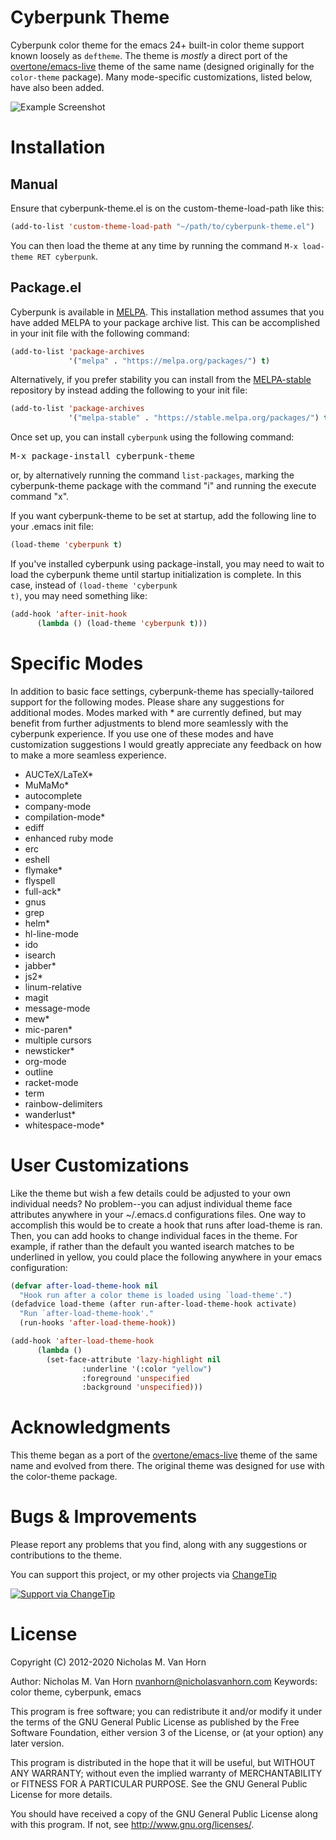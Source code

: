 Cyberpunk Theme
===============

Cyberpunk color theme for the emacs 24+ built-in color theme support known loosely as <code>deftheme</code>. The theme is <i>mostly</i> a direct port of the [overtone/emacs-live](https://github.com/overtone/emacs-live) theme of the same name (designed originally for the <code>color-theme</code> package). Many mode-specific customizations, listed below, have also been added.

![Example Screenshot](https://raw.githubusercontent.com/n3mo/cyberpunk-theme.el/master/cyberpunk-theme.png)

Installation
============

Manual
------

Ensure that cyberpunk-theme.el is on the custom-theme-load-path like this: 

```lisp
(add-to-list 'custom-theme-load-path "~/path/to/cyberpunk-theme.el")
```

You can then load the theme at any time by running the command <code>M-x load-theme RET cyberpunk</code>.

Package.el
----------

Cyberpunk is available in [MELPA](https://melpa.org/). This installation method assumes that you have added MELPA to your package archive list. This can be accomplished in your init file with the following command:

```lisp
(add-to-list 'package-archives
             '("melpa" . "https://melpa.org/packages/") t)
```

Alternatively, if you prefer stability you can install from the [MELPA-stable](https://stable.melpa.org/) repository by instead adding the following to your init file:

```lisp
(add-to-list 'package-archives
             '("melpa-stable" . "https://stable.melpa.org/packages/") t)
```

Once set up, you can install <code>cyberpunk</code> using the following command:

<pre>
M-x package-install cyberpunk-theme
</pre>

or, by alternatively running the command <code>list-packages</code>, marking the cyberpunk-theme package with the command "i" and running the execute command "x".

If you want cyberpunk-theme to be set at startup, add the following line to your .emacs init file:

```lisp
(load-theme 'cyberpunk t)
```

If you've installed cyberpunk using package-install, you may need to wait to load the cyberpunk theme until startup initialization is complete. In this case, instead of <code>(load-theme 'cyberpunk t)</code>, you may need something like:

```lisp
(add-hook 'after-init-hook 
	  (lambda () (load-theme 'cyberpunk t)))
```

Specific Modes
==============

In addition to basic face settings, cyberpunk-theme has specially-tailored support for the following modes. Please share any suggestions for additional modes. Modes marked with \* are currently defined, but may benefit from further adjustments to blend more seamlessly with the cyberpunk experience. If you use one of these modes and have customization suggestions I would greatly appreciate any feedback on how to make a more seamless experience.

* AUCTeX/LaTeX\*
* MuMaMo\*
* autocomplete
* company-mode
* compilation-mode\*
* ediff
* enhanced ruby mode
* erc
* eshell
* flymake\*
* flyspell
* full-ack\*
* gnus
* grep
* helm\*
* hl-line-mode
* ido
* isearch
* jabber\*
* js2\*
* linum-relative
* magit
* message-mode
* mew\*
* mic-paren\*
* multiple cursors
* newsticker\*
* org-mode
* outline
* racket-mode
* term
* rainbow-delimiters
* wanderlust\*
* whitespace-mode\*
 
User Customizations
===================

Like the theme but wish a few details could be adjusted to your own individual needs? No problem--you can adjust individual theme face attributes anywhere in your ~/.emacs.d configurations files. One way to accomplish this would be to create a hook that runs after load-theme is ran. Then, you can add hooks to change individual faces in the theme. For example, if rather than the default you wanted isearch matches to be underlined in yellow, you could place the following anywhere in your emacs configuration:

```lisp
(defvar after-load-theme-hook nil
  "Hook run after a color theme is loaded using `load-theme'.")
(defadvice load-theme (after run-after-load-theme-hook activate)
  "Run `after-load-theme-hook'."
  (run-hooks 'after-load-theme-hook))

(add-hook 'after-load-theme-hook
	  (lambda ()
	    (set-face-attribute 'lazy-highlight nil
				:underline '(:color "yellow")
				:foreground 'unspecified
				:background 'unspecified)))
```

Acknowledgments 
===============

This theme began as a port of the [overtone/emacs-live](https://github.com/overtone/emacs-live) theme of the same name and evolved from there. The original theme was designed for use with the color-theme package. 

Bugs & Improvements
===================

Please report any problems that you find, along with any suggestions or contributions to the theme. 

You can support this project, or my other projects via [ChangeTip](http://n3mo.tip.me)

[![Support via ChangeTip](http://www.nicholasvanhorn.com/images/changetip.png)](http://n3mo.tip.me)


License
=======

Copyright (C) 2012-2020 Nicholas M. Van Horn

Author: Nicholas M. Van Horn <nvanhorn@nicholasvanhorn.com>
Keywords: color theme, cyberpunk, emacs

This program is free software; you can redistribute it and/or modify
it under the terms of the GNU General Public License as published by
the Free Software Foundation, either version 3 of the License, or
(at your option) any later version.

This program is distributed in the hope that it will be useful,
but WITHOUT ANY WARRANTY; without even the implied warranty of
MERCHANTABILITY or FITNESS FOR A PARTICULAR PURPOSE.  See the
GNU General Public License for more details.

You should have received a copy of the GNU General Public License
along with this program.  If not, see <http://www.gnu.org/licenses/>.
